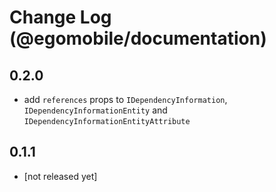 # Change Log (@egomobile/documentation)

## 0.2.0

- add `references` props to `IDependencyInformation`, `IDependencyInformationEntity` and `IDependencyInformationEntityAttribute`

## 0.1.1

- [not released yet]
